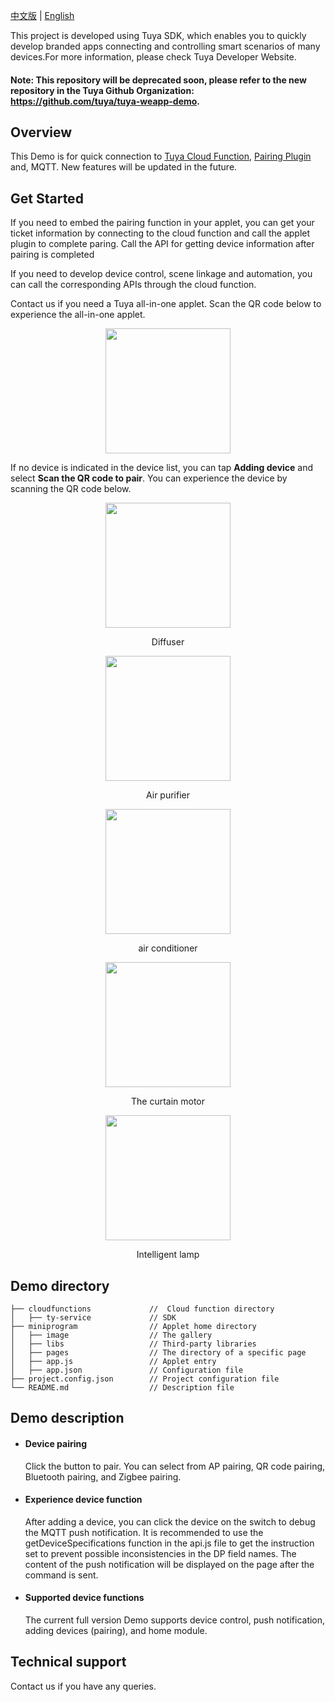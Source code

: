  [中文版](README.zh.md) | [English](README.md)

This project is developed using Tuya SDK, which enables you to quickly develop branded apps connecting and controlling smart scenarios of many devices.For more information, please check Tuya Developer Website.

#### Note: This repository will be deprecated soon, please refer to the new repository in the Tuya Github Organization: https://github.com/tuya/tuya-weapp-demo. 

## Overview

This Demo is for quick connection to [Tuya Cloud Function](https://developer.tuya.com/cn/docs/iot/app-development/mini-programs/overview/applet-ecology?id=K9ptacgp94o5d), [Pairing Plugin](https://developer.tuya.com/cn/docs/iot/app-development/mini-programs/tuya-applet-with-web-plugin/distribution-network-plugin?id=K9lq218xn0wn8) and, MQTT. New features will be updated in the future.

## Get Started

If you need to embed the pairing function in your applet, you can get your ticket information by connecting to the cloud function and call the applet plugin to complete paring. Call the API for getting device information after pairing is completed

If you need to develop device control, scene linkage and automation, you can call the corresponding APIs through the cloud function.

Contact us if you need a Tuya all-in-one applet. Scan the QR code below to experience the all-in-one applet.

<p align="center">
<img width=200 src="https://images.tuyacn.com/rms-static/9cbc9210-cb1f-11ea-9723-5fcc4b1eeb4e-1595314722225.jpg?tyName=gh_42ad2888c42d_258.jpg" >
</p>

If no device is indicated in the device list, you can tap **Adding device** and select **Scan the QR code to pair**. You can experience the device by scanning the QR code below.
<p align="center"  >
<img width="200" src="https://airtake-public-data-1254153901.cos.ap-shanghai.myqcloud.com/goat/20200703/9123115b69c049899d14a84b239c13ed.png">
<p align="center">Diffuser</p>
</p>

<p align="center"  >
<img width=200 src="https://images.tuyacn.com/rms-static/8f9a30a0-c805-11ea-a0c6-dbbe4bc4c496-1594973679786.png?tyName=kj.png" >
<p align="center">Air purifier</p>
</p>

<p align="center"  >
<img width=200 src="https://images.tuyacn.com/rms-static/8f9e9d70-c805-11ea-a9da-3362f25bc183-1594973679815.png?tyName=kt.png" >
<p align="center">air conditioner</p>
</p>

<p align="center"  >
<img width=200 src="https://images.tuyacn.com/rms-static/8f9a0990-c805-11ea-a0c6-dbbe4bc4c496-1594973679785.png?tyName=cl.png" >
<p align="center">The curtain motor</p>
</p>

<p align="center"  >
<img width=200 src="https://images.tuyacn.com/rms-static/c1cc0660-c81a-11ea-a0c6-dbbe4bc4c496-1594982783430.png?tyName=dj.png" >
<p align="center">Intelligent lamp</p>
</p>

## Demo directory 

```
├── cloudfunctions             //  Cloud function directory
│   ├── ty-service             // SDK
├── miniprogram                // Applet home directory
│   ├── image                  // The gallery
│   ├── libs                   // Third-party libraries
│   ├── pages                  // The directory of a specific page
│   ├── app.js                 // Applet entry
│   ├── app.json               // Configuration file
├── project.config.json        // Project configuration file
└── README.md                  // Description file
```

## Demo description

- #### Device pairing

   Click the button to pair. You can select from AP pairing, QR code pairing, Bluetooth pairing, and Zigbee pairing.

- #### Experience device function

   After adding a device, you can click the device on the switch to debug the MQTT push notification. It is recommended to use the getDeviceSpecifications function in the api.js file to get the instruction set to prevent possible inconsistencies in the DP field names. The content of the push notification will be displayed on the page after the command is sent.

- #### Supported device functions
  The current full version Demo supports device control, push notification, adding devices (pairing), and home module.

## Technical support

Contact us if you have any queries.

